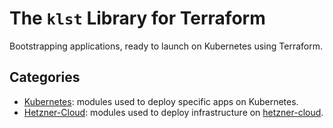 # The `klst` Library for Terraform

Bootstrapping applications, ready to launch on Kubernetes using Terraform.

## Categories
- [Kubernetes](kubernetes): modules used to deploy specific apps on Kubernetes.
- [Hetzner-Cloud](provider/hcloud): modules used to deploy infrastructure on [hetzner-cloud](https://www.hetzner.com/cloud).

